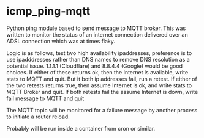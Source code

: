 # icmp_ping-mqtt

Python ping module based to send message to MQTT broker.
This was written to monitor the status of an internet 
connection delivered over an ADSL connection which was at 
times flaky.

Logic is as follows, test two high availability ipaddresses,
preference is to use ipadddresses rather than DNS names to
remove DNS resolution as a potential issue. 1.1.1.1 (Cloudflare)
and 8.8.4.4 (Google) would be good choices.
If either of these returns ok, then the Internet is available,
write stats to MQTT and quit.
But it both ip addresses fail, run a retest. 
If either of the two retests returns true, then assume 
Internet is ok, and write stats to MQTT Broker and quit.
If both retests fail the assume Internet is down, write fail
message to MQTT and quit

The MQTT topic will be monitored for a failure message by another 
process to initiate a router reload. 

Probably will be run inside a container from cron or similar.

